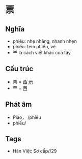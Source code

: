 # 票

## Nghĩa

* phiêu: nhẹ nhàng, nhanh nhẹn
* phiếu: tem phiếu, vé
* 覀 là cách viết khác của tây

## Cấu trúc
* 票 = [西](西.md) [示](示.md)
* 覀 = [西](西.md)

## Phát âm

* Piào， /phiêu
* phiếu/

## Tags
* Hán Việt: Sơ cấp//29

<script>window.HANZI_FIELD='票';</script>
